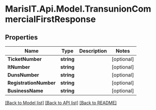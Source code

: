 
# MarisIT.Api.Model.TransunionCommercialFirstResponse

## Properties

Name | Type | Description | Notes
------------ | ------------- | ------------- | -------------
**TicketNumber** | **string** |  | [optional] 
**ItNumber** | **string** |  | [optional] 
**DunsNumber** | **string** |  | [optional] 
**RegistrationNumber** | **string** |  | [optional] 
**BusinessName** | **string** |  | [optional] 

[[Back to Model list]](../README.md#documentation-for-models)
[[Back to API list]](../README.md#documentation-for-api-endpoints)
[[Back to README]](../README.md)

